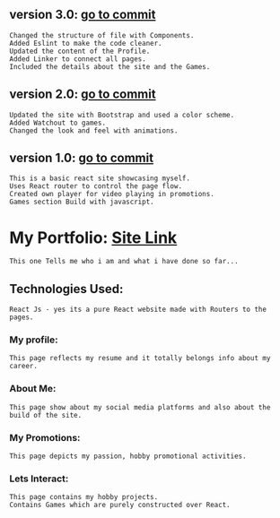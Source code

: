 ## version 3.0: [go to commit](https://github.com/jeyansaran620/my-own-site/tree/8158763db98425ee1327bf1a234480bea674ec1d)
    Changed the structure of file with Components.
    Added Eslint to make the code cleaner. 
    Updated the content of the Profile.
    Added Linker to connect all pages.
    Included the details about the site and the Games.

## version 2.0: [go to commit](https://github.com/jeyansaran620/my-own-site/tree/4b92c95e331238a92b7ce226f8d77eb5af616564)
    Updated the site with Bootstrap and used a color scheme.
    Added Watchout to games.
    Changed the look and feel with animations.

## version 1.0: [go to commit](https://github.com/jeyansaran620/my-own-site/tree/d27d61ba7adec80e66d7ce840c12c0bd8fd73a8b)
    This is a basic react site showcasing myself.
    Uses React router to control the page flow.
    Created own player for video playing in promotions.
    Games section Build with javascript.
    

# My Portfolio: [Site Link](https://jeyansaran620.github.io)
    This one Tells me who i am and what i have done so far...
 
## Technologies Used:
    React Js - yes its a pure React website made with Routers to the pages.
    
### My profile:
    This page reflects my resume and it totally belongs info about my career.

### About Me:
    This page show about my social media platforms and also about the build of the site.
  
### My Promotions:
    This page depicts my passion, hobby promotional activities.
    
### Lets Interact:
    This page contains my hobby projects.
    Contains Games which are purely constructed over React.
    
